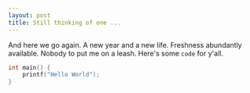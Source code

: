 ```yaml
---
layout: post
title: Still thinking of one ...
---
```


And here we go again. A new year and a new life. Freshness abundantly available. Nobody to put me on a leash.  Here's some `code` for y'all.

```c
int main() {
	printf("Hello World");
}
```

